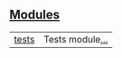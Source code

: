 
## [Modules](./hello_world-modules.md)

| | |
|:---|:---|
| [tests](./hello_world-tests.md) | Tests module[...](./hello_world-tests.md) |
